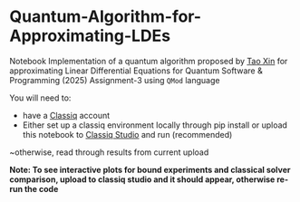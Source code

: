 # Quantum-Algorithm-for-Approximating-LDEs


Notebook Implementation of a quantum algorithm proposed by [Tao Xin](https://arxiv.org/pdf/1807.04553) for approximating Linear Differential Equations for Quantum Software & Programming (2025) Assignment-3 using `QMod` language

You will need to:
* have a [Classiq](https://www.classiq.io/) account 
* Either set up a classiq environment locally through pip install or upload this notebook to [Classiq Studio](https://platform.classiq.io/) and run (recommended) 

~otherwise, read through results from current upload

**Note: To see interactive plots for bound experiments and classical solver comparison, upload to classiq studio and it should appear, otherwise re-run the code**
